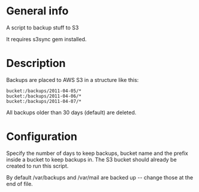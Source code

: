# General info

A script to backup stuff to S3

It requires s3sync gem installed.


# Description

Backups are placed to AWS S3 in a structure like this:

    bucket:/backups/2011-04-05/*
    bucket:/backups/2011-04-06/*
    bucket:/backups/2011-04-07/*

All backups older than 30 days (default) are deleted.

# Configuration

Specify the number of days to keep backups, bucket name and the prefix inside a 
bucket to keep backups in.
The S3 bucket should already be created to run this script.

By default /var/backups and /var/mail are backed up -- change those at the end of file.
